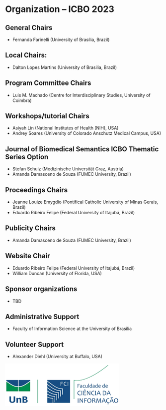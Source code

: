 # Organization – ICBO 2023

## General Chairs
* Fernanda Farinelli (University of Brasília, Brazil)

## Local Chairs:
* Dalton Lopes Martins (University of Brasilia, Brazil)

## Program Committee Chairs
* Luis M. Machado (Centre for Interdisciplinary Studies, University of Coimbra)

## Workshops/tutorial Chairs
* Asiyah Lin (National Institutes of Health (NIH), USA)
* Andrey Soares (University of Colorado Anschutz Medical Campus, USA)

## Journal of Biomedical Semantics ICBO Thematic Series Option
* Stefan Schulz (Medizinische Universität Graz, Austria)
* Amanda Damasceno de Souza (FUMEC University, Brazil)

## Proceedings Chairs  
* Jeanne Louize Emygdio (Pontifical Catholic University of Minas Gerais, Brazil)
* Eduardo Ribeiro Felipe (Federal University of Itajubá, Brazil)

## Publicity Chairs
* Amanda Damasceno de Souza (FUMEC University, Brazil)  

## Website Chair
* Eduardo Ribeiro Felipe (Federal University of Itajubá, Brazil)
* William Duncan (University of Florida, USA)

## Sponsor organizations
* TBD

## Administrative Support
* Faculty of Information Science at the University of Brasilia

## Volunteer Support
* Alexander Diehl (University at Buffalo, USA)

![UnB](./images/unb_fci_extenso_logo.png) 

